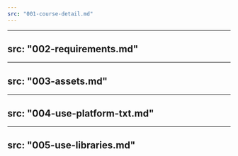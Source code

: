 ```yaml
---
src: "001-course-detail.md"
---
```


---
src: "002-requirements.md"
---

---
src: "003-assets.md"
---

---
src: "004-use-platform-txt.md"
---

---
src: "005-use-libraries.md"
---
